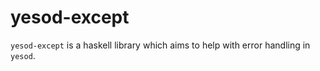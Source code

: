 # yesod-except

`yesod-except` is a haskell library which aims to help with error handling in `yesod`. 